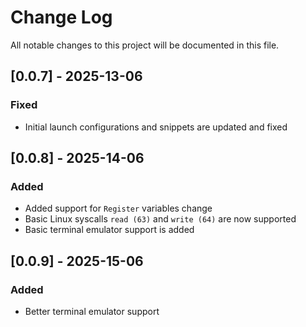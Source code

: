 # Change Log

All notable changes to this project will be documented in this file.  

## [0.0.7] - 2025-13-06  

### Fixed

- Initial launch configurations and snippets are updated and fixed  

## [0.0.8] - 2025-14-06  

### Added

- Added support for `Register` variables change  
- Basic Linux syscalls `read (63)` and `write (64)` are now supported  
- Basic terminal emulator support is added

## [0.0.9] - 2025-15-06

### Added

- Better terminal emulator support  
